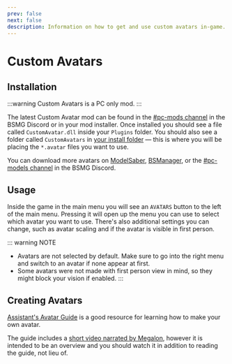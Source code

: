 ```yaml
---
prev: false
next: false
description: Information on how to get and use custom avatars in-game.
---
```


# Custom Avatars

## Installation

:::warning
Custom Avatars is a PC only mod.
:::

The latest Custom Avatar mod can be found in the [#pc-mods channel](https://discord.gg/beatsabermods) in the BSMG Discord
or in your mod installer. Once installed you should see a file called `CustomAvatar.dll`
inside your `Plugins` folder. You should also see a folder called `CustomAvatars` in
[your install folder](/faq/install-folder.md) — this is where you will be placing the `*.avatar` files you want to use.

You can download more avatars on [ModelSaber](https://modelsaber.com/Avatars/), [BSManager](https://bsmanager.io),
or the [#pc-models channel](https://discord.gg/beatsabermods) in the BSMG Discord.

## Usage

Inside the game in the main menu you will see an `AVATARS` button to the left of the main menu. Pressing it will open up
the menu you can use to select which avatar you want to use. There's also additional settings you can change, such as
avatar scaling and if the avatar is visible in first person.

::: warning NOTE

- Avatars are not selected by default. Make sure to go into the right menu and switch to an avatar if none appear at first.
- Some avatars were not made with first person view in mind, so they might block your vision if enabled.
  :::

## Creating Avatars

[Assistant's Avatar Guide](./avatars-guide.md) is a good resource for learning how to make your own avatar.

The guide includes a [short video narrated by Megalon](./avatars-guide.md#videos), however it is intended to be an overview
and you should watch it in addition to reading the guide, not lieu of.
